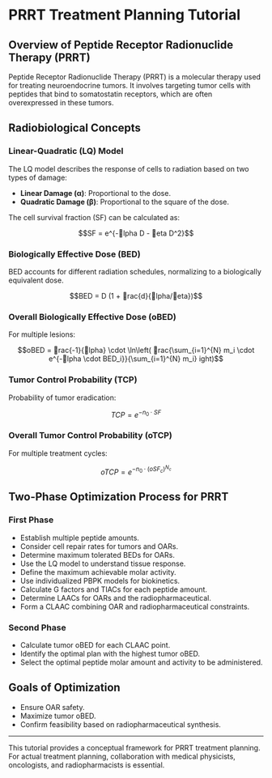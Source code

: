 
# PRRT Treatment Planning Tutorial

## Overview of Peptide Receptor Radionuclide Therapy (PRRT)

Peptide Receptor Radionuclide Therapy (PRRT) is a molecular therapy used for treating neuroendocrine tumors. It involves targeting tumor cells with peptides that bind to somatostatin receptors, which are often overexpressed in these tumors.

## Radiobiological Concepts

### Linear-Quadratic (LQ) Model

The LQ model describes the response of cells to radiation based on two types of damage:

- **Linear Damage (α)**: Proportional to the dose.
- **Quadratic Damage (β)**: Proportional to the square of the dose.

The cell survival fraction (SF) can be calculated as:

```math
SF = e^{-lpha D - eta D^2}
```

### Biologically Effective Dose (BED)

BED accounts for different radiation schedules, normalizing to a biologically equivalent dose.

```math
BED = D (1 + rac{d}{lpha/eta})
```

### Overall Biologically Effective Dose (oBED)

For multiple lesions:

```math
oBED = rac{-1}{lpha} \cdot \ln\left( rac{\sum_{i=1}^{N} m_i \cdot e^{-lpha \cdot BED_i}}{\sum_{i=1}^{N} m_i} ight)
```

### Tumor Control Probability (TCP)

Probability of tumor eradication:

```math
TCP = e^{-n_0 \cdot SF}
```

### Overall Tumor Control Probability (oTCP)

For multiple treatment cycles:

```math
oTCP = e^{-n_0 \cdot (oSF_c)^{N_c}}
```

## Two-Phase Optimization Process for PRRT

### First Phase

- Establish multiple peptide amounts.
- Consider cell repair rates for tumors and OARs.
- Determine maximum tolerated BEDs for OARs.
- Use the LQ model to understand tissue response.
- Define the maximum achievable molar activity.
- Use individualized PBPK models for biokinetics.
- Calculate G factors and TIACs for each peptide amount.
- Determine LAACs for OARs and the radiopharmaceutical.
- Form a CLAAC combining OAR and radiopharmaceutical constraints.

### Second Phase

- Calculate tumor oBED for each CLAAC point.
- Identify the optimal plan with the highest tumor oBED.
- Select the optimal peptide molar amount and activity to be administered.

## Goals of Optimization

- Ensure OAR safety.
- Maximize tumor oBED.
- Confirm feasibility based on radiopharmaceutical synthesis.

---

This tutorial provides a conceptual framework for PRRT treatment planning. For actual treatment planning, collaboration with medical physicists, oncologists, and radiopharmacists is essential.

